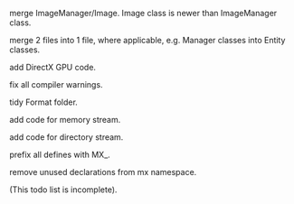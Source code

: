 merge ImageManager/Image. Image class is newer than ImageManager class.

merge 2 files into 1 file, where applicable, e.g. Manager classes into Entity classes.

add DirectX GPU code.

fix all compiler warnings.

tidy Format folder.

add code for memory stream.

add code for directory stream.

prefix all defines with MX_.

remove unused declarations from mx namespace.

(This todo list is incomplete).